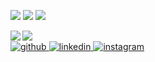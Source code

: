 <!-- ![slice](https://capsule-render.vercel.app/api?type=slice&color=auto&height=200&text=HELLO&fontAlign=70&rotate=13&fontAlignY=25&desc=I'm%20Dong%20Heon%20Lee&descAlign=70.&descAlignY=44)
<table><tr><td valign="top" width="50%">
   -->
  
  
<a><img src="https://img.shields.io/badge/React-61DAFB?style=for-the-badge&logo=React&logoColor=white"></a>
<a><img src="https://img.shields.io/badge/JavaScript-F7DF1E?style=for-the-badge&logo=JavaScript&logoColor=white"></a>
<a><img src="https://img.shields.io/badge/Spring-6DB33F?style=for-the-badge&logo=Spring&logoColor=white"></a>


<img src="https://github-readme-stats.vercel.app/api?username=Sirius506775&show_icons=true&count_private=true&hide_border=true" align="left"/>
</td><td valign="top" width="50%">
<img src="https://github-readme-stats.vercel.app/api/top-langs/?username=Sirius506775&hide_border=true&layout=compact" align="left"  />
</td></tr></table>  

<br>
<a href="https://github.com/Sirius506775" target="_blank">
<img src=https://img.shields.io/badge/github-%2324292e.svg?&style=for-the-badge&logo=github&logoColor=white alt=github style="margin-bottom: 5px;" />
</a>
<a href="https://www.linkedin.com/in/dong-heon-lee-a3949a214/" target="_blank">
<img src=https://img.shields.io/badge/linkedin-%231E77B5.svg?&style=for-the-badge&logo=linkedin&logoColor=white alt=linkedin style="margin-bottom: 5px;" />
</a>
<a href="https://instagram.com/__runner_miel" target="_blank">
<img src=https://img.shields.io/badge/instagram-%23000000.svg?&style=for-the-badge&logo=instagram&logoColor=white&color=dd2a7b alt=instagram style="margin-bottom: 5px;" />
</a>
</div>

<br>

<br/>  
